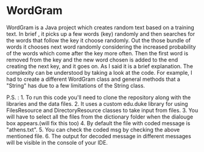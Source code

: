 # WordGram
WordGram is a Java project which creates random text based on a training text. In brief ,  it picks up a few words (key) randomly and then searches for the words that follow the key it choose randomly. Out the those bundle of words it chooses next word randomly considering the increased probability of the words which come after the key more often. Then the first word is removed from the key and the new word chosen is added to the end creating the next key, and it goes on. As I said it is a brief explanation. The complexity can be understood by taking a look at the code. For example, I had to create a different WordGram class and general methods that a "String" has due to a few limitations of the String class.

P.S. : 1. To run this code you'll need to clone the repository along with the libraries and the data files.
       2. It uses a custom edu.duke library for using FilesResource and DirectoryResource classes to take input from files.
       3. You will have to select all the files from the dictionary folder when the dialouge box appears.(will fix this too)
       4. By default the file with coded message is "athens.txt".
       5. You can check the coded msg by checking the above mentioned file.
       6. The output for decoded message in different messages will be visible in the console of your IDE.
       
